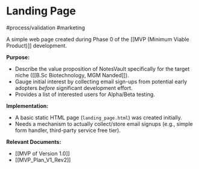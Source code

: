 # Landing Page
#process/validation #marketing

A simple web page created during Phase 0 of the [[MVP (Minimum Viable Product)]] development.

**Purpose:**
*   Describe the value proposition of NotesVault specifically for the target niche ([[B.Sc Biotechnology, MGM Nanded]]).
*   Gauge initial interest by collecting email sign-ups from potential early adopters *before* significant development effort.
*   Provides a list of interested users for Alpha/Beta testing.

**Implementation:**
*   A basic static HTML page (`landing_page.html`) was created initially.
*   Needs a mechanism to actually collect/store email signups (e.g., simple form handler, third-party service free tier).

**Relevant Documents:**
*   [[MVP of Version 1.0]]
*   [[MVP_Plan_V1_Rev2]]